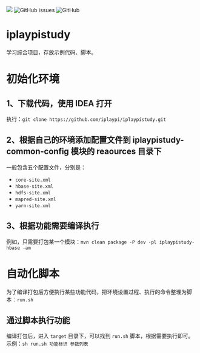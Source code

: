 ![](https://img.shields.io/badge/language-Java-orange.svg) ![GitHub issues](https://img.shields.io/github/issues/iplaypi/iplaypistudy?color=blue) ![GitHub](https://img.shields.io/github/license/iplaypi/iplaypistudy?color=green)

# iplaypistudy
学习综合项目，存放示例代码、脚本。

# 初始化环境

## 1、下载代码，使用 IDEA 打开
执行：`git clone https://github.com/iplaypi/iplaypistudy.git`

## 2、根据自己的环境添加配置文件到 iplaypistudy-common-config 模块的 reaources 目录下
一般包含五个配置文件，分别是：

- `core-site.xml`
- `hbase-site.xml`
- `hdfs-site.xml`
- `mapred-site.xml`
- `yarn-site.xml`

## 3、根据功能需要编译执行
例如，只需要打包某一个模块：`mvn clean package -P dev -pl iplaypistudy-hbase -am`

# 自动化脚本
为了编译打包后方便执行某些功能代码，把环境设置过程、执行的命令整理为脚本：`run.sh`

## 通过脚本执行功能
编译打包后，进入 `target` 目录下，可以找到 `run.sh` 脚本，根据需要执行即可。
示例：`sh run.sh 功能标识 参数列表`
